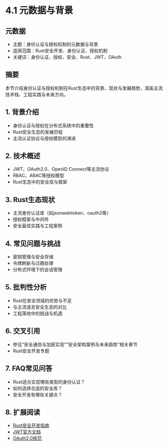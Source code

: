 # 4.1 元数据与背景

## 元数据

- 主题：身份认证与授权机制的元数据与背景
- 适用范围：Rust安全开发、身份认证、授权机制
- 关键词：身份认证、授权、安全、Rust、JWT、OAuth

## 摘要

本节介绍身份认证与授权机制在Rust生态中的背景、现状与发展趋势，涵盖主流技术栈、工程实践与未来方向。

## 1. 背景介绍

- 身份认证与授权在分布式系统中的重要性
- Rust安全生态的发展历程
- 主流认证协议与授权模型的演进

## 2. 技术概述

- JWT、OAuth2.0、OpenID Connect等主流协议
- RBAC、ABAC等授权模型
- Rust生态中的安全库与框架

## 3. Rust生态现状

- 主流身份认证库（如jsonwebtoken、oauth2等）
- 授权框架与中间件
- 安全最佳实践与工程案例

## 4. 常见问题与挑战

- 密钥管理与安全存储
- 令牌刷新与过期处理
- 分布式环境下的会话管理

## 5. 批判性分析

- Rust在安全领域的优势与不足
- 与主流语言安全生态的对比
- 工程落地中的挑战与机遇

## 6. 交叉引用

- 参见“安全通信与加密实现”“安全架构案例与未来趋势”相关章节
- Rust安全开发专题

## 7. FAQ常见问答

- Rust适合实现哪些类型的身份认证？
- 如何选择合适的安全库？
- 安全开发有哪些关键点？

## 8. 扩展阅读

- [Rust安全开发指南](https://rust-lang.github.io/rust-clippy/master/)
- [JWT官方文档](https://jwt.io/)
- [OAuth2.0规范](https://tools.ietf.org/html/rfc6749)
